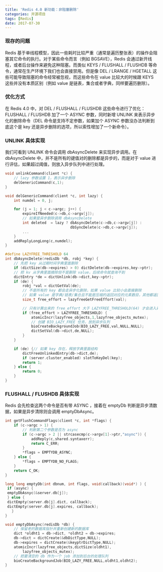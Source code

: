 ```yaml
---
title: 'Redis 4.0 新功能：非阻塞删除'
categories: 开源项目
tags: [Redis]
date: 2017-07-30
---
```


### 现存的问题
Redis 基于单线程模型，因此一些耗时比较严重（通常是遍历整张表）的操作会阻塞其它命令的执行。对于某些命令而言（例如 BGSAVE），Redis 会通过新开线程，或者后台操作来避免这种阻塞。而类似 KEYS / FLUSHALL / FLUSHDB 等命令，通常在生产环境下我们也会直接禁用。但是像 DEL / LRANGE / HGETALL 这些可能导致阻塞的命令经常被忽视，而这些命令在 value 比较大的时候跟 KEYS 这些并没有本质区别（例如 value 是链表，集合或者字典，同样要遍历删除）。

### 优化方式
在 Redis 4.0 中，对 DEL / FLUSHALL / FLUSHDB 这些命令进行了优化：FLUSHALL / FLUSHDB 加了一个 ASYNC 参数，同时新增 UNLINK 来表示异步化的删除命令（DEL 命令是支持不定参数，如果加个 ASYNC 参数没办法判断到底这个是 key 还是异步删除的选项，所以索性增加了一个新命令）。

### UNLINK 具体实现
我们可看到 UNLINK 命令会调用 dbAsyncDelete 来实现异步调用。在 dbAsyncDelete 中，并不是所有的键值对的删除都是异步的，而是对于 value 进行评估，如果超过阈值，则放入异步队列中进行处理。
```C
void unlinkCommand(client *c) {
    // lazy 参数设置 1，表示异步删除
    delGenericCommand(c,1);
}

void delGenericCommand(client *c, int lazy) {
    int numdel = 0, j;

    for (j = 1; j < c->argc; j++) {
        expireIfNeeded(c->db,c->argv[j]);
        // 如果是异步删除调用 dbAsyncDelete
        int deleted  = lazy ? dbAsyncDelete(c->db,c->argv[j]) :
                              dbSyncDelete(c->db,c->argv[j]);
        ...
    }
    addReplyLongLong(c,numdel);
}

#define LAZYFREE_THRESHOLD 64
int dbAsyncDelete(redisDb *db, robj *key) {
    // 先把 key 从过期时间字典里面删除
    if (dictSize(db->expires) > 0) dictDelete(db->expires,key->ptr);
    // 把 kv 从字典里面摘除但不是删除 value，后续命令就查询不到
    dictEntry *de = dictUnlink(db->dict,key->ptr);
    if (de) {
        robj *val = dictGetVal(de);
        // 不是所有的 key 都会走异步化删除，如果 value 比较小会直接删除
        // 如果 value 是字典/链表/集合且不能是压缩的返回对应的元素数目，其他都返回 1
        size_t free_effort = lazyfreeGetFreeEffort(val);

        // 只有计算出来的 free_effort 大于 LAZYFREE_THRESHOLD(64) 才会进入异步处理
        if (free_effort > LAZYFREE_THRESHOLD) {
            atomicIncr(lazyfree_objects,1,lazyfree_objects_mutex);
            // 创建 BIO_LAZY_FREE 任务，放到异步队列
            bioCreateBackgroundJob(BIO_LAZY_FREE,val,NULL,NULL);
            dictSetVal(db->dict,de,NULL);
        }
    }

    if (de) {// 如果 key 存在，释放字典里面结构
        dictFreeUnlinkedEntry(db->dict,de);
        if (server.cluster_enabled) slotToKeyDel(key);
        return 1;
    } else {
        return 0;
    }
}
```

### FLUSHALL / FLUSHDB 具体实现
Redis 会先检查这两个命令是否有带 ASYNC ，接着在 emptyDb 判断是异步清数据，如果是异步清除则会调用 emptyDbAsync。
```c
int getFlushCommandFlags(client *c, int *flags) {
    if (c->argc > 1) {
        // 判断第二个参数是否为 async
        if (c->argc > 2 || strcasecmp(c->argv[1]->ptr,"async")) {
            addReply(c,shared.syntaxerr);
            return C_ERR;
        }
        *flags = EMPTYDB_ASYNC;
    } else {
        *flags = EMPTYDB_NO_FLAGS;
    }
    return C_OK;
}

long long emptyDb(int dbnum, int flags, void(callback)(void*) ) {
 if (async) {
 emptyDbAsnyc(&server.db[j]);
 } else {
 dictEmpty(server.db[j].dict, callback);
 dictEmpty(server.db[j].expires, callback);
   }
}

void emptyDbAsync(redisDb *db) {
    // 保留老的数据库指针并重新创建新的数据库
    dict *oldht1 = db->dict, *oldht2 = db->expires;
    db->dict = dictCreate(&dbDictType,NULL);
    db->expires = dictCreate(&keyptrDictType,NULL);
    atomicIncr(lazyfree_objects,dictSize(oldht1),
        lazyfree_objects_mutex);
    // 把要清空的 db 作为一个 job 添加到后台的处理队列
    bioCreateBackgroundJob(BIO_LAZY_FREE,NULL,oldht1,oldht2);
}
```
